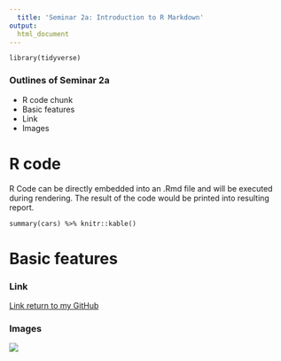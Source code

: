 ```yaml
---
  title: 'Seminar 2a: Introduction to R Markdown'
output: 
  html_document
---
```

  
  ```{r,echo = FALSE, message=FALSE, warning=FALSE}
library(tidyverse)
```

### Outlines of Seminar 2a
* R code chunk
* Basic features
* Link
* Images

# R code
R Code can be directly embedded into an .Rmd file and will be executed during rendering. The result of the code would be printed into resulting report.
```{r}
summary(cars) %>% knitr::kable()
```

# Basic features

### Link
[Link return to my GitHub](https://github.com/LilyYuanXia)

### Images
![](https://i1.wp.com/www.chinatownfoundation.org/wp-content/uploads/2015/05/ubc-logo.png?zoom=2&ssl=1)